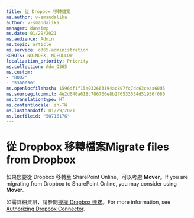 ```yaml
---
title: 從 Dropbox 移轉檔案
ms.author: v-smandalika
author: v-smandalika
manager: dansimp
ms.date: 01/29/2021
ms.audience: Admin
ms.topic: article
ms.service: o365-administration
ROBOTS: NOINDEX, NOFOLLOW
localization_priority: Priority
ms.collection: Adm_O365
ms.custom:
- "8002"
- "5300030"
ms.openlocfilehash: 1596df1f15a032663194ac897fc7dc63ceaa60d5
ms.sourcegitcommit: 4e2d640a618c786700e8b276533554d51956f080
ms.translationtype: HT
ms.contentlocale: zh-TW
ms.lasthandoff: 01/29/2021
ms.locfileid: "50716176"
---
```

# <a name="migrate-files-from-dropbox"></a><span data-ttu-id="b7391-102">從 Dropbox 移轉檔案</span><span class="sxs-lookup"><span data-stu-id="b7391-102">Migrate files from Dropbox</span></span>

<span data-ttu-id="b7391-103">如果您要從 Dropbox 移轉至 SharePoint Online，可以考慮 **Mover**。</span><span class="sxs-lookup"><span data-stu-id="b7391-103">If you are migrating from Dropbox to SharePoint Online, you may consider using **Mover**.</span></span>

<span data-ttu-id="b7391-104">如需詳細資訊，請參閱[授權 Dropbox 連接](https://docs.microsoft.com/sharepointmigration/mover-dropbox)。</span><span class="sxs-lookup"><span data-stu-id="b7391-104">For more information, see [Authorizing Dropbox Connector](https://docs.microsoft.com/sharepointmigration/mover-dropbox).</span></span>

